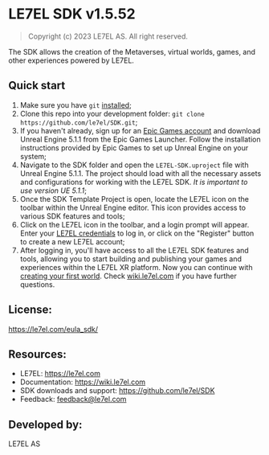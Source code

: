 ﻿# LE7EL SDK v1.5.52

> Copyright (c) 2023 LE7EL AS. All right reserved.

The SDK allows the creation of the Metaverses, virtual worlds, games, and other experiences powered by LE7EL.

## Quick start

1. Make sure you have `git` [installed](https://git-scm.com/book/en/v2/Getting-Started-Installing-Git);
2. Clone this repo into your development folder: `git clone https://github.com/le7el/SDK.git`;
3. If you haven't already, sign up for an [Epic Games account](https://www.unrealengine.com/en-US) and download Unreal Engine 5.1.1 from the Epic Games Launcher. Follow the installation instructions provided by Epic Games to set up Unreal Engine on your system;
4. Navigate to the SDK folder and open the `LE7EL-SDK.uproject` file with Unreal Engine 5.1.1. The project should load with all the necessary assets and configurations for working with the LE7EL SDK. _It is important to use version UE 5.1.1_;
5. Once the SDK Template Project is open, locate the LE7EL icon on the toolbar within the Unreal Engine editor. This icon provides access to various SDK features and tools;
6. Click on the LE7EL icon in the toolbar, and a login prompt will appear. Enter your [LE7EL credentials](https://le7el.com/login) to log in, or click on the "Register" button to create a new LE7EL account;
7. After logging in, you'll have access to all the LE7EL SDK features and tools, allowing you to start building and publishing your games and experiences within the LE7EL XR platform. Now you can continue with [creating your first world](https://wiki.le7el.com/en/Create_your_first_World). Check [wiki.le7el.com](https://wiki.le7el.com) if you have further questions.

## License:

https://le7el.com/eula_sdk/

## Resources:

* LE7EL: https://le7el.com
* Documentation: https://wiki.le7el.com
* SDK downloads and support: https://github.com/le7el/SDK
* Feedback: feedback@le7el.com

## Developed by:

LE7EL AS
